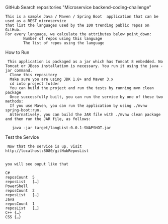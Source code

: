 GitHub Search repositories "Microservice backend-coding-challenge" 

    This is a sample Java / Maven / Spring Boot  application that can be used as a REST microservice 
    that list the languages used by the 100 trending public repos on GitHub.
    For every language, we calculate the attributes below point_down:
            Number of repos using this language
            The list of repos using the language

How to Run
   
     This application is packaged as a jar which has Tomcat 8 embedded. No Tomcat or JBoss installation is necessary. You run it using the java -jar command.
      Clone this repository
      Make sure you are using JDK 1.8+ and Maven 3.x
      cd into project folder
      You can build the project and run the tests by running mvn clean package
      Once successfully built, you can run the service by one of these two methods:
      If you use Maven, you can run the application by using ./mvnw spring-boot:run.
      Alternatively, you can build the JAR file with ./mvnw clean package and then run the JAR file, as follows:

       java -jar target/langList-0.0.1-SNAPSHOT.jar





 Test the Service
 
     Now that the service is up, visit http://localhost:8080/gitHubReposList
    
    
    you will see ouput like that

    C#	
    reposCount	5
    reposList	[…]
    PowerShell	
    reposCount	2
    reposList	[…]
    Java	
    reposCount	1
    reposList	[…]
    C++	{…}
    CSS	{…}
